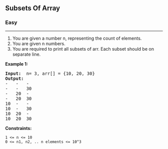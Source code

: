 ## Subsets Of Array

### Easy
***

1. You are given a number n, representing the count of elements.
2. You are given n numbers.
3. You are required to print all subsets of arr. Each subset should be on separate line. 

**Example 1:**
<pre>
<b>Input: </b> n= 3, arr[] = {10, 20, 30}
<b>Output: </b> 
-	-	-	
-	-	30	
-	20	-	
-	20	30	
10	-	-	
10	-	30	
10	20	-	
10	20	30
</pre>

**Constraints:**
```
1 <= n <= 10
0 <= n1, n2, .. n elements <= 10^3
```
